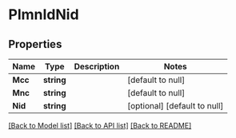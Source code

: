 # PlmnIdNid

## Properties
Name | Type | Description | Notes
------------ | ------------- | ------------- | -------------
**Mcc** | **string** |  | [default to null]
**Mnc** | **string** |  | [default to null]
**Nid** | **string** |  | [optional] [default to null]

[[Back to Model list]](../README.md#documentation-for-models) [[Back to API list]](../README.md#documentation-for-api-endpoints) [[Back to README]](../README.md)

